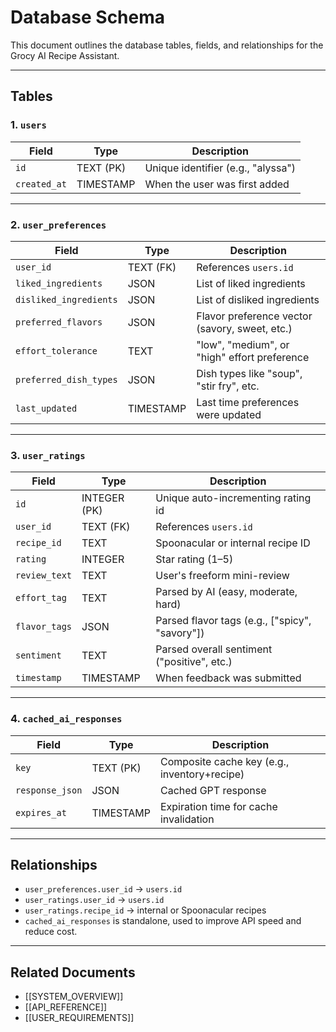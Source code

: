 
# Database Schema

This document outlines the database tables, fields, and relationships for the Grocy AI Recipe Assistant.

---

## Tables

### 1. `users`

| Field     | Type    | Description                         |
|-----------|---------|-------------------------------------|
| `id`      | TEXT (PK) | Unique identifier (e.g., "alyssa") |
| `created_at` | TIMESTAMP | When the user was first added   |

---

### 2. `user_preferences`

| Field                  | Type        | Description                                    |
|-------------------------|-------------|------------------------------------------------|
| `user_id`               | TEXT (FK)   | References `users.id`                         |
| `liked_ingredients`     | JSON        | List of liked ingredients                     |
| `disliked_ingredients`  | JSON        | List of disliked ingredients                  |
| `preferred_flavors`     | JSON        | Flavor preference vector (savory, sweet, etc.)|
| `effort_tolerance`      | TEXT        | "low", "medium", or "high" effort preference  |
| `preferred_dish_types`  | JSON        | Dish types like "soup", "stir fry", etc.       |
| `last_updated`          | TIMESTAMP   | Last time preferences were updated            |

---

### 3. `user_ratings`

| Field            | Type      | Description                                 |
|------------------|-----------|---------------------------------------------|
| `id`             | INTEGER (PK) | Unique auto-incrementing rating id         |
| `user_id`        | TEXT (FK) | References `users.id`                       |
| `recipe_id`      | TEXT      | Spoonacular or internal recipe ID           |
| `rating`         | INTEGER   | Star rating (1–5)                           |
| `review_text`    | TEXT      | User's freeform mini-review                 |
| `effort_tag`     | TEXT      | Parsed by AI (easy, moderate, hard)          |
| `flavor_tags`    | JSON      | Parsed flavor tags (e.g., ["spicy", "savory"]) |
| `sentiment`      | TEXT      | Parsed overall sentiment ("positive", etc.) |
| `timestamp`      | TIMESTAMP | When feedback was submitted                 |

---

### 4. `cached_ai_responses`

| Field            | Type    | Description                          |
|------------------|---------|--------------------------------------|
| `key`            | TEXT (PK) | Composite cache key (e.g., inventory+recipe) |
| `response_json`  | JSON    | Cached GPT response                  |
| `expires_at`     | TIMESTAMP | Expiration time for cache invalidation |

---

## Relationships

- `user_preferences.user_id` → `users.id`
- `user_ratings.user_id` → `users.id`
- `user_ratings.recipe_id` → internal or Spoonacular recipes
- `cached_ai_responses` is standalone, used to improve API speed and reduce cost.

---

## Related Documents

- [[SYSTEM_OVERVIEW]]
- [[API_REFERENCE]]
- [[USER_REQUIREMENTS]]
